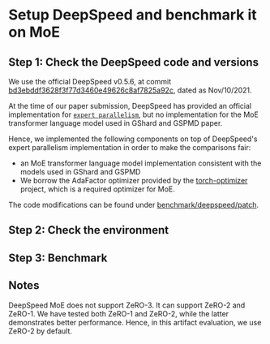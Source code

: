 # Setup DeepSpeed and benchmark it on MoE

## Step 1: Check the DeepSpeed code and versions
We use the official DeepSpeed v0.5.6, at commit [bd3ebddf3628f3f77d3460e49626c8af7825a92c](https://github.com/microsoft/DeepSpeed/tree/bd3ebddf3628f3f77d3460e49626c8af7825a92c), 
dated as Nov/10/2021.

At the time of our paper submission, DeepSpeed has provided an official implementation for [``expert parallelism``](https://www.deepspeed.ai/tutorials/mixture-of-experts/), but 
no implementation for the MoE transformer language model used in GShard and GSPMD paper. 

Hence, we implemented the following components on top of DeepSpeed's expert parallelism implementation in order to make the comparisons fair:
- an MoE transformer language model implementation consistent with the models used in GShard and GSPMD
- We borrow the AdaFactor optimizer provided by the [torch-optimizer](https://github.com/jettify/pytorch-optimizer) project, which is a required optimizer for MoE.

The code modifications can be found under [benchmark/deepspeed/patch](../../benchmark/deepspeed/patch).


## Step 2: Check the environment


## Step 3: Benchmark


## Notes

DeepSpeed MoE does not support ZeRO-3. It can support ZeRO-2 and ZeRO-1. We have tested both ZeRO-1 and ZeRO-2, 
while the latter demonstrates better performance. Hence, in this artifact evaluation, we use ZeRO-2 by default. 
